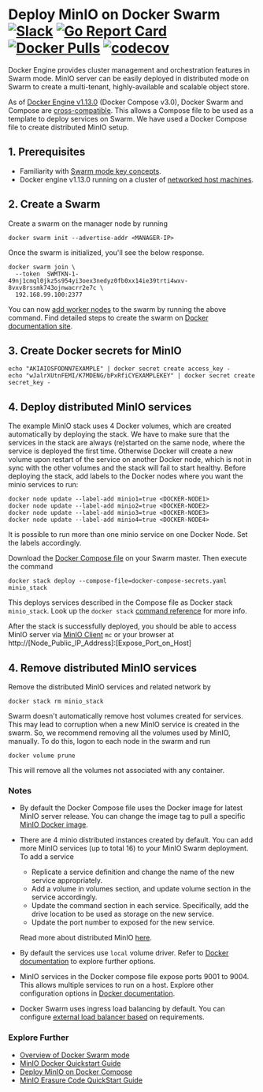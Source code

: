 # Deploy MinIO on Docker Swarm [![Slack](https://slack.min.io/slack?type=svg)](https://slack.min.io) [![Go Report Card](https://goreportcard.com/badge/minio/minio)](https://goreportcard.com/report/minio/minio) [![Docker Pulls](https://img.shields.io/docker/pulls/minio/minio.svg?maxAge=604800)](https://hub.docker.com/r/minio/minio/) [![codecov](https://codecov.io/gh/minio/minio/branch/master/graph/badge.svg)](https://codecov.io/gh/minio/minio)

Docker Engine provides cluster management and orchestration features in Swarm mode. MinIO server can be easily deployed in distributed mode on Swarm to create a multi-tenant, highly-available and scalable object store.

As of [Docker Engine v1.13.0](https://blog.docker.com/2017/01/whats-new-in-docker-1-13/) (Docker Compose v3.0), Docker Swarm and Compose are [cross-compatible](https://docs.docker.com/compose/compose-file/#version-3). This allows a Compose file to be used as a template to deploy services on Swarm. We have used a Docker Compose file to create distributed MinIO setup.

## 1. Prerequisites

* Familiarity with [Swarm mode key concepts](https://docs.docker.com/engine/swarm/key-concepts/).
* Docker engine v1.13.0 running on a cluster of [networked host machines](https://docs.docker.com/engine/swarm/swarm-tutorial/#/three-networked-host-machines).

## 2. Create a Swarm
Create a swarm on the manager node by running

```shell
docker swarm init --advertise-addr <MANAGER-IP>
```
Once the swarm is initialized, you'll see the below response. 

```shell
docker swarm join \
  --token  SWMTKN-1-49nj1cmql0jkz5s954yi3oex3nedyz0fb0xx14ie39trti4wxv-8vxv8rssmk743ojnwacrr2e7c \
  192.168.99.100:2377
```

You can now [add worker nodes](https://docs.docker.com/engine/swarm/swarm-tutorial/add-nodes/) to the swarm by running the above command. Find detailed steps to create the swarm on [Docker documentation site](https://docs.docker.com/engine/swarm/swarm-tutorial/create-swarm/).

## 3. Create Docker secrets for MinIO

```shell
echo "AKIAIOSFODNN7EXAMPLE" | docker secret create access_key -
echo "wJalrXUtnFEMI/K7MDENG/bPxRfiCYEXAMPLEKEY" | docker secret create secret_key -
```

## 4. Deploy distributed MinIO services

The example MinIO stack uses 4 Docker volumes, which are created automatically by deploying the stack. We have to make sure that the services in the stack are always (re)started on the same node, where the service is deployed the first time. 
Otherwise Docker will create a new volume upon restart of the service on another Docker node, which is not in sync with the other volumes and the stack will fail to start healthy. 
Before deploying the stack, add labels to the Docker nodes where you want the minio services to run:

```
docker node update --label-add minio1=true <DOCKER-NODE1>
docker node update --label-add minio2=true <DOCKER-NODE2>
docker node update --label-add minio3=true <DOCKER-NODE3>
docker node update --label-add minio4=true <DOCKER-NODE4>
```

It is possible to run more than one minio service on one Docker Node. Set the labels accordingly.

Download the [Docker Compose file](https://github.com/minio/minio/blob/master/docs/orchestration/docker-swarm/docker-compose-secrets.yaml?raw=true) on your Swarm master. Then execute the command

```shell
docker stack deploy --compose-file=docker-compose-secrets.yaml minio_stack
```

This deploys services described in the Compose file as Docker stack `minio_stack`. Look up the `docker stack` [command reference](https://docs.docker.com/engine/reference/commandline/stack/) for more info.

After the stack is successfully deployed, you should be able to access MinIO server via [MinIO Client](https://docs.min.io/docs/minio-client-complete-guide) `mc` or your browser at http://[Node_Public_IP_Address]:[Expose_Port_on_Host]

## 4. Remove distributed MinIO services

Remove the distributed MinIO services and related network by

```shell
docker stack rm minio_stack
```
Swarm doesn't automatically remove host volumes created for services. This may lead to corruption when a new MinIO service is created in the swarm. So, we recommend removing all the volumes used by MinIO, manually. To do this, logon to each node in the swarm and run

```shell
docker volume prune
```
This will remove all the volumes not associated with any container.


### Notes

* By default the Docker Compose file uses the Docker image for latest MinIO server release. You can change the image tag to pull a specific [MinIO Docker image](https://hub.docker.com/r/minio/minio/).

* There are 4 minio distributed instances created by default. You can add more MinIO services (up to total 16) to your MinIO Swarm deployment. To add a service
  * Replicate a service definition and change the name of the new service appropriately.
  * Add a volume in volumes section, and update volume section in the service accordingly.
  * Update the command section in each service. Specifically, add the drive location to be used as storage on the new service.
  * Update the port number to exposed for the new service.

  Read more about distributed MinIO [here](https://docs.min.io/docs/distributed-minio-quickstart-guide).

* By default the services use `local` volume driver. Refer to [Docker documentation](https://docs.docker.com/compose/compose-file/#/volume-configuration-reference) to explore further options.

* MinIO services in the Docker compose file expose ports 9001 to 9004. This allows multiple services to run on a host. Explore other configuration options in [Docker documentation](https://docs.docker.com/compose/compose-file/#/ports).

* Docker Swarm uses ingress load balancing by default. You can configure [external load balancer based](https://docs.docker.com/engine/swarm/ingress/#/configure-an-external-load-balancer) on requirements.

### Explore Further
- [Overview of Docker Swarm mode](https://docs.docker.com/engine/swarm/)
- [MinIO Docker Quickstart Guide](https://docs.min.io/docs/minio-docker-quickstart-guide)
- [Deploy MinIO on Docker Compose](https://docs.min.io/docs/deploy-minio-on-docker-compose)
- [MinIO Erasure Code QuickStart Guide](https://docs.min.io/docs/minio-erasure-code-quickstart-guide)
